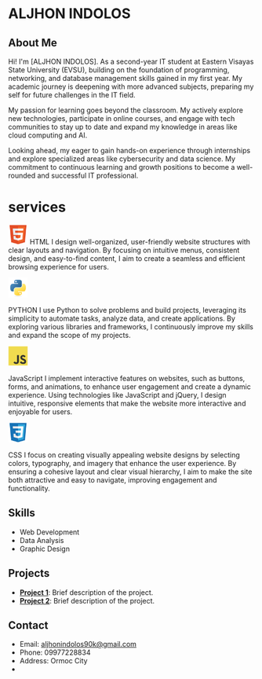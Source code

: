 # ALJHON INDOLOS 
## About Me
Hi! I'm [ALJHON INDOLOS].
As a second-year IT student at Eastern Visayas State University (EVSU), building on the foundation of programming, networking, and database management skills gained in my first year. My academic journey is deepening with more advanced subjects, preparing my self for future challenges in the IT field.

My passion for learning goes beyond the classroom. My actively explore new technologies, participate in online courses, and engage with tech communities to stay up to date and expand my knowledge in areas like cloud computing and AI.

Looking ahead, my eager to gain hands-on experience through internships and explore specialized areas like cybersecurity and data science. My commitment to continuous learning and growth positions to become a well-rounded and successful IT professional.


# services 
<p align="leftp">
<img src="https://raw.githubusercontent.com/devicons/devicon/master/icons/html5/html5-original.svg" alt="HTML5" width="40" height="40"/>
HTML
I design well-organized, user-friendly website structures with clear layouts and navigation. By focusing on intuitive menus, consistent design, and easy-to-find content, I aim to create a seamless and efficient browsing experience for users.

<p align="leftp">

<img src="https://raw.githubusercontent.com/devicons/devicon/master/icons/python/python-original.svg" alt="Python" width="40" height="40"/>
  
PYTHON
I use Python to solve problems and build projects, leveraging its simplicity to automate tasks, analyze data, and create applications. By exploring various libraries and frameworks, I continuously improve my skills and expand the scope of my projects.

<p align="leftp">
<img src="https://raw.githubusercontent.com/devicons/devicon/master/icons/javascript/javascript-original.svg" alt="JavaScript" width="40" height="40"/>
  
JavaScript
I implement interactive features on websites, such as buttons, forms, and animations, to enhance user engagement and create a dynamic experience. Using technologies like JavaScript and jQuery, I design intuitive, responsive elements that make the website more interactive and enjoyable for users.



<p align="leftp">
<img src="https://raw.githubusercontent.com/devicons/devicon/master/icons/css3/css3-original.svg" alt="CSS3" width="40" height="40"/>

CSS
I focus on creating visually appealing website designs by selecting colors, typography, and imagery that enhance the user experience. By ensuring a cohesive layout and clear visual hierarchy, I aim to make the site both attractive and easy to navigate, improving engagement and functionality.


## Skills
- Web Development
- Data Analysis
- Graphic Design

## Projects
- **[Project 1](#)**: Brief description of the project.
- **[Project 2](#)**: Brief description of the project.

## Contact
- Email: aljhonindolos90k@gmail.com
- Phone: 09977228834
- Address: Ormoc City 
- 
